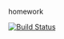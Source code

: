 homework

[![Build Status](https://travis-ci.org/kursadsaka/myDemoApp.svg?branch=master)](https://travis-ci.org/kursadsaka/myDemoApp)